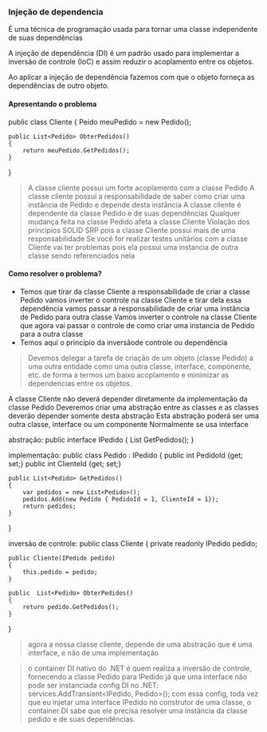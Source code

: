 ### Injeção de dependencia

É uma técnica de programação usada para tornar uma classe independente de suas dependências

A injeção de dependência (DI) é um padrão usado para implementar a inversão de controle (IoC) e assim reduzir o acoplamento entre os objetos.

Ao aplicar a injeção de dependência fazemos com que o objeto forneça as dependências de outro objeto.

#### Apresentando o problema 

public class Cliente 
{
     Peido meuPedido = new Pedido();

    public List<Pedido> ObterPedidos()
    {
        return meuPedido.GetPedidos();
    }
}

> A classe cliente possui um forte acoplamento com a classe Pedido
> A classe cliente possui a responsabilidade de saber como criar uma instância de Pedido e depende desta instância
> A classe cliente é dependente da classe Pedido e de suas dependências 
> Qualquer mudança feita na classe Pedido afeta a classe Cliente
> Violação dos principíos SOLID SRP pois a classe Cliente possui mais de uma responsabilidade
> Se você for realizar testes unitários com a classe Cliente vai ter problemas pois ela possui uma instancia de outra classe sendo referenciados nela

#### Como resolver o problema?

- Temos que tirar da classe Cliente a responsabilidade de criar a classe Pedido
vamos inverter o controle na classe Cliente e tirar dela essa dependência 
vamos passar a responsabilidade de criar uma instância de Pedido para outra classe
Vamos inverter o controle na classe Cliente que agora vai passar o controle de como criar uma instancia de Pedido para a outra classe
- Temos aqui o princípio da inversãode controle ou dependência

> Devemos delegar a tarefa de criação de um objeto (classe Pedido) a uma outra entidade como uma outra classe, interface, componente, etc. de forma a termos um baixo acoplamento e minimizar as dependencias entre os objetos.
 
A classe Cliente não deverá depender diretamente da implementação da classe Pedido
Deveremos criar uma abstração entre as classes e as classes deverão depender somente desta abstração
Esta abstração poderá ser uma outra classe, interface ou um componente
Normalmente se usa interface

abstração:
public interface IPedido
{
    List<Pedido> GetPedidos();
}

implementação:
public class Pedido : IPedido
{
    public int PedidoId {get; set;}
    public int ClienteId {get; set;}

    public List<Pedido> GetPedidos()
    {
        var pedidos = new List<Pedido>();
        pedidos.Add(new Pedido { PedidoId = 1, ClienteId = 1});
        return pedidos;
    }
}

inversão de controle:
public class Cliente
{
    private readonly IPedido pedido;
    
    public Cliente(IPedido pedido)
    {
        this.pedido = pedido;
    }

    public  List<Pedido> ObterPedidos()
    {
        return pedido.GetPedidos();
    }
}

> agora a nossa classe cliente, depende de uma abstração que é uma interface, e não de uma implementação

> o container DI nativo do .NET é quem realiza a inversão de controle, fornecendo a classe Pedido para IPedido já que uma interface não pode ser instanciada
> config DI no .NET: services.AddTransient<IPedido, Pedido>();
> com essa config, toda vez que eu injetar uma interface IPedido no construtor de uma classe, o container DI sabe que ele precisa resolver uma instância da classe pedido e de suas dependências.
